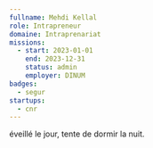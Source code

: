 ```yaml
---
fullname: Mehdi Kellal
role: Intrapreneur
domaine: Intraprenariat
missions:
  - start: 2023-01-01
    end: 2023-12-31
    status: admin
    employer: DINUM
badges:
  - segur
startups:
  - cnr
---
```


éveillé le jour, tente de dormir la nuit.
